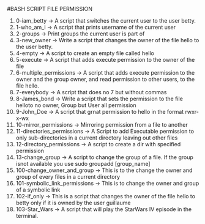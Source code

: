 #BASH SCRIPT FILE PERMISSION
1. 0-iam_betty -> A script that switches the current user to the user betty.
2. 1-who_am_i -> A script that prints username of the current user
3. 2-groups -> Print groups the current user is part of
4. 3-new_owner -> Write a script that changes the owner of the file hello to the user betty.
5. 4-empty -> A script to create an empty file called hello
6. 5-execute -> A script that adds execute permission to the owner of the file 
7. 6-multiple_permissions -> A script that adds execute permission to the owner and the group owner, and read permission to other users, to the file hello.
8. 7-everybody -> A script that does no 7 but without commas
9. 8-James_bond -> Write a script that sets the permission to the file helloto no owner, Group but User all permission
10. 9-John_Doe -> A script that grnat permission to hello in the format rwxr-x-wx
11. 10-mirror_permissions -> Mirroring permission from a file to another
12. 11-directories_permissions -> A Script to add Executable permission to only sub-directories in a current directory leaving out other files
13. 12-directory_permissions -> A script to create a dir with specified permission
14. 13-change_group -> A script to change the group of a file. If the group isnot available you use sudo groupadd [group_name]
15. 100-change_owner_and_group -> This is to the change the owner and group of every files in a current directory
16. 101-symbolic_link_permissions -> This is to change the owner and group of a symbolic link
17. 102-if_only -> This is a script that changes the owner of the file hello to betty only if it is owned by the user guillaume
18. 103-Star_Wars ->  A script that will play the StarWars IV episode in the terminal. 
